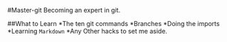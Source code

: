 #Master-git
Becoming an expert in git.

##What to Learn
*The ten git commands
*Branches
*Doing the imports
*Learning `Markdown`
*Any Other hacks to set me aside.

